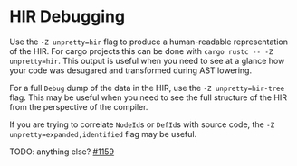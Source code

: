 # HIR Debugging

Use the `-Z unpretty=hir` flag to produce a human-readable representation of the HIR.
For cargo projects this can be done with `cargo rustc -- -Z unpretty=hir`.
This output is useful when you need to see at a glance how your code was desugared and transformed
during AST lowering.

For a full `Debug` dump of the data in the HIR, use the `-Z unpretty=hir-tree` flag.
This may be useful when you need to see the full structure of the HIR from the perspective of the
compiler.

If you are trying to correlate `NodeId`s or `DefId`s with source code, the
`-Z unpretty=expanded,identified` flag may be useful.

TODO: anything else? [#1159](https://github.com/rust-lang/rustc-dev-guide/issues/1159)
